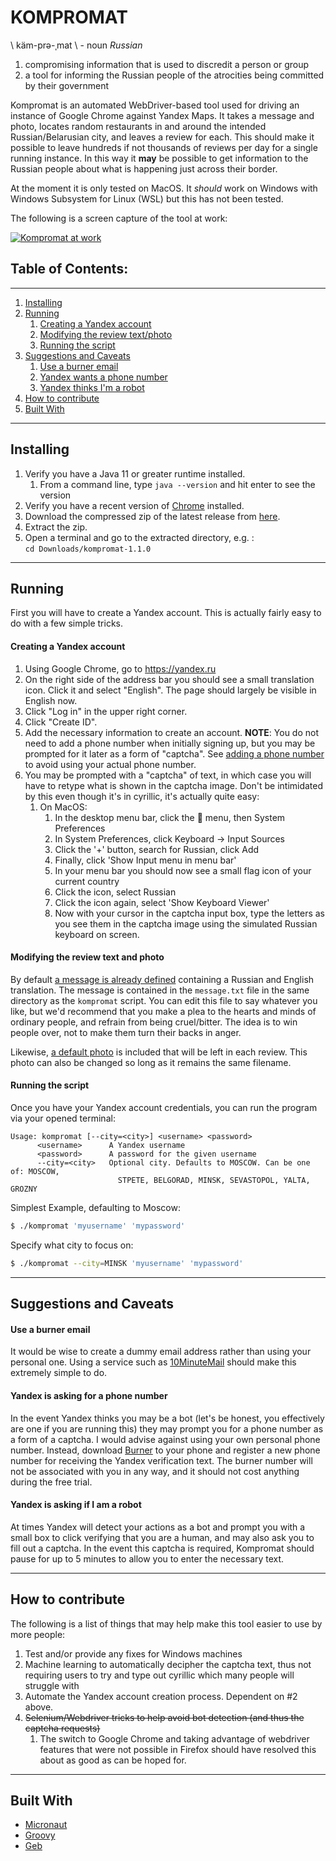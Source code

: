 # KOMPROMAT

\ käm-prə-ˌmat \ - noun _Russian_

1. compromising information that is used to discredit a person or group
2. a tool for informing the Russian people of the atrocities being committed by their government

Kompromat is an automated WebDriver-based tool used for driving an instance of Google Chrome against Yandex Maps. It
takes a message and photo, locates random restaurants in and around the intended Russian/Belarusian city, and leaves a
review for each. This should make it possible to leave hundreds if not thousands of reviews per day for a single running
instance. In this way it **may** be possible to get information to the Russian people about what is happening just
across their border.

At the moment it is only tested on MacOS. It *should* work on Windows with Windows Subsystem for Linux (WSL) but 
this has not been tested. 

The following is a screen capture of the tool at work: <br>

[![Kompromat at work](kompromat.gif)](https://www.youtube.com/watch?v=jm4DOPDnHoQ)

## Table of Contents:

___

1. [Installing](#installing)
2. [Running](#running)
    1. [Creating a Yandex account](#creating-a-yandex-account)
    2. [Modifying the review text/photo](#modifying-the-review-text-and-photo)
    3. [Running the script](#running-the-script)
3. [Suggestions and Caveats](#suggestions-and-caveats)
    1. [Use a burner email](#use-a-burner-email)
    2. [Yandex wants a phone number](#yandex-is-asking-for-a-phone-number)
    3. [Yandex thinks I'm a robot](#yandex-is-asking-if-i-am-a-robot)
4. [How to contribute](#how-to-contribute)
5. [Built With](#built-with)

---

## Installing

1. Verify you have a Java 11 or greater runtime installed.
   1. From a command line, type `java --version` and hit enter to see the version
2. Verify you have a recent version of [Chrome](https://www.google.com/chrome/index.html) installed.
3. Download the compressed zip of the latest release from [here](https://github.com/jamesdh/kompromat/releases/latest).
4. Extract the zip.
5. Open a terminal and go to the extracted directory, e.g. : <br>
   `cd Downloads/kompromat-1.1.0`

---

## Running

First you will have to create a Yandex account. This is actually fairly easy to do with a few simple tricks.

#### Creating a Yandex account

1. Using Google Chrome, go to https://yandex.ru
2. On the right side of the address bar you should see a small translation icon. Click it and select "English". The page
   should largely be visible in English now.
3. Click "Log in" in the upper right corner.
4. Click "Create ID".
5. Add the necessary information to create an account. **NOTE**: You do not need to add a phone number when initially
   signing up, but you may be prompted for it later as a form of "captcha".
   See [adding a phone number](#adding-a-phone-number)
   to avoid using your actual phone number.
6. You may be prompted with a "captcha" of text, in which case you will have to retype what is shown in the captcha
   image. Don't be intimidated by this even though it's in cyrillic, it's actually quite easy:
    1. On MacOS:
        1. In the desktop menu bar, click the  menu, then System Preferences
        2. In System Preferences, click Keyboard -> Input Sources
        3. Click the '+' button, search for Russian, click Add
        4. Finally, click 'Show Input menu in menu bar'
        5. In your menu bar you should now see a small flag icon of your current country
        6. Click the icon, select Russian
        7. Сlick the icon again, select 'Show Keyboard Viewer'
        8. Now with your cursor in the captcha input box, type the letters as you see them in the captcha image using
           the simulated Russian keyboard on screen.

#### Modifying the review text and photo

By default [a message is already defined](https://github.com/jamesdh/kompromat/blob/master/src/main/dist/message.txt)
containing a Russian and English translation. The message is contained in the `message.txt` file in the same directory
as the `kompromat` script. You can edit this file to say whatever you like, but we'd recommend that you make a plea to
the hearts and minds of ordinary people, and refrain from being cruel/bitter. The idea is to win people over, not to
make them turn their backs in anger.

Likewise, [a default photo](https://github.com/jamesdh/kompromat/blob/master/src/main/dist/photo.jpg) is included that
will be left in each review. This photo can also be changed so long as it remains the same filename.

#### Running the script

Once you have your Yandex account credentials, you can run the program via your opened terminal:

```
Usage: kompromat [--city=<city>] <username> <password>
      <username>      A Yandex username
      <password>      A password for the given username
      --city=<city>   Optional city. Defaults to MOSCOW. Can be one of: MOSCOW,
                        STPETE, BELGORAD, MINSK, SEVASTOPOL, YALTA, GROZNY
```

Simplest Example, defaulting to Moscow:

```bash
$ ./kompromat 'myusername' 'mypassword'
```

Specify what city to focus on:

```bash
$ ./kompromat --city=MINSK 'myusername' 'mypassword'
```

---

## Suggestions and Caveats

#### Use a burner email

It would be wise to create a dummy email address rather than using your personal one. Using a service such as
[10MinuteMail](https://10minutemail.com) should make this extremely simple to do.

#### Yandex is asking for a phone number

In the event Yandex thinks you may be a bot (let's be honest, you effectively are one if you are running this) they may
prompt you for a phone number as a form of a captcha. I would advise against using your own personal phone number.
Instead, download [Burner](https://www.burnerapp.com/)
to your phone and register a new phone number for receiving the Yandex verification text. The burner number will not be
associated with you in any way, and it should not cost anything during the free trial.

#### Yandex is asking if I am a robot

At times Yandex will detect your actions as a bot and prompt you with a small box to click verifying that you are a
human, and may also ask you to fill out a captcha. In the event this captcha is required, Kompromat should pause for 
up to 5 minutes to allow you to enter the necessary text. 

---

## How to contribute

The following is a list of things that may help make this tool easier to use by more people:

1. Test and/or provide any fixes for Windows machines
2. Machine learning to automatically decipher the captcha text, thus not requiring users to try and type out cyrillic
   which many people will struggle with
3. Automate the Yandex account creation process. Dependent on #2 above. 
4. ~~Selenium/Webdriver tricks to help avoid bot detection (and thus the captcha requests)~~ 
   1. The switch to Google Chrome and taking advantage of webdriver features that were not possible in Firefox 
      should have resolved this about as good as can be hoped for. 

---

## Built With

- [Micronaut](https://micronaut.io)
- [Groovy](https://groovy.apache.org)
- [Geb](#https://gebish.org)
